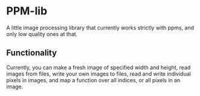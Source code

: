 # PPM-lib
A little image processing library that currently works strictly with ppms, and only low quality ones at that.

## Functionality
Currently, you can make a fresh image of specified width and height, read images from files, write your own images to files, read and write individual pixels in images, and map a function over all indices, or all pixels in an image.
